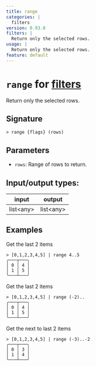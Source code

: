 ```yaml
---
title: range
categories: |
  filters
version: 0.93.0
filters: |
  Return only the selected rows.
usage: |
  Return only the selected rows.
feature: default
---
```

<!-- This file is automatically generated. Please edit the command in https://github.com/nushell/nushell instead. -->

# `range` for [filters](/commands/categories/filters.md)

<div class='command-title'>Return only the selected rows.</div>

## Signature

```> range {flags} (rows)```

## Parameters

 -  `rows`: Range of rows to return.


## Input/output types:

| input     | output    |
| --------- | --------- |
| list\<any\> | list\<any\> |

## Examples

Get the last 2 items
```nu
> [0,1,2,3,4,5] | range 4..5
╭───┬───╮
│ 0 │ 4 │
│ 1 │ 5 │
╰───┴───╯

```

Get the last 2 items
```nu
> [0,1,2,3,4,5] | range (-2)..
╭───┬───╮
│ 0 │ 4 │
│ 1 │ 5 │
╰───┴───╯

```

Get the next to last 2 items
```nu
> [0,1,2,3,4,5] | range (-3)..-2
╭───┬───╮
│ 0 │ 3 │
│ 1 │ 4 │
╰───┴───╯

```
